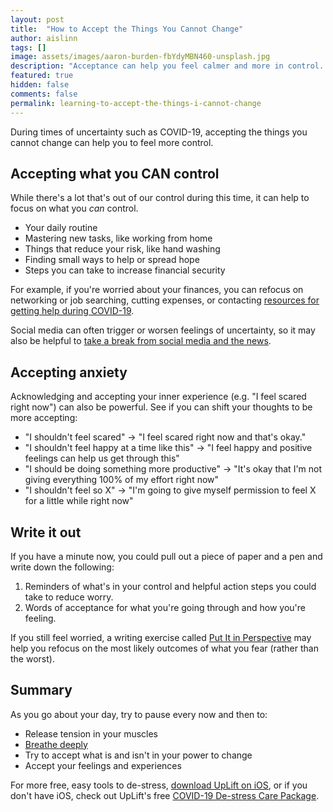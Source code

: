 ```yaml
---
layout: post
title:  "How to Accept the Things You Cannot Change"
author: aislinn
tags: []
image: assets/images/aaron-burden-fbYdyMBN460-unsplash.jpg
description: "Acceptance can help you feel calmer and more in control. Here's how you can practice acceptance."
featured: true
hidden: false
comments: false
permalink: learning-to-accept-the-things-i-cannot-change
---
```


During times of uncertainty such as COVID-19, accepting the things you cannot change can help you to feel more control.

## Accepting what you CAN control
While there's a lot that's out of our control during this time, it can help to focus on what you *can* control.

- Your daily routine
- Mastering new tasks, like working from home
- Things that reduce your risk, like hand washing
- Finding small ways to help or spread hope
- Steps you can take to increase financial security

For example, if you're worried about your finances, you can refocus on networking or job searching, cutting expenses, or contacting [resources for getting help during COVID-19](https://www.uplift.app/blog/asking-for-help-during-coronavirus).

Social media can often trigger or worsen feelings of uncertainty, so it may also be helpful to [take a break from social media and the news](https://www.uplift.app/blog/social-media-break).

## Accepting anxiety
Acknowledging and accepting your inner experience (e.g. "I feel scared right now") can also be powerful. See if you can shift your thoughts to be more accepting:

- "I shouldn't feel scared" -> "I feel scared right now and that's okay."
- "I shouldn't feel happy at a time like this" -> "I feel happy and positive feelings can help us get through this"
- "I should be doing something more productive" -> "It's okay that I'm not giving everything 100% of my effort right now"
- "I shouldn't feel so X" -> "I'm going to give myself permission to feel X for a little while right now"

## Write it out
If you have a minute now, you could pull out a piece of paper and a pen and write down the following:

1. Reminders of what's in your control and helpful action steps you could take to reduce worry.
2. Words of acceptance for what you're going through and how you're feeling.

If you still feel worried, a writing exercise called [Put It in Perspective](https://penntoday.upenn.edu/news/tips-to-help-stay-calm-amid-coronavirus-COVID19-uncertainty?fbclid=IwAR2nZHqb9QQ4RaVzkP-OY_BfhOx4b9z5isC-99RKuOug0jAmAWA_nCfmeAQ) may help you refocus on the most likely outcomes of what you fear (rather than the worst).

## Summary
As you go about your day, try to pause every now and then to:
- Release tension in your muscles
- [Breathe deeply](https://www.uplift.app/blog/deep-breathing)
- Try to accept what is and isn't in your power to change
- Accept your feelings and experiences

<div class='grey_box'>
For more free, easy tools to de-stress, <a href="https://apps.apple.com/us/app/uplift-depression-anxiety/id1467988544?ls=1">download UpLift on iOS</a>, or if you don't have iOS, check out UpLift's free <a href="https://launch.uplift.app/COVID-19-web?platform=web">COVID-19 De-stress Care Package</a>.
</div>
